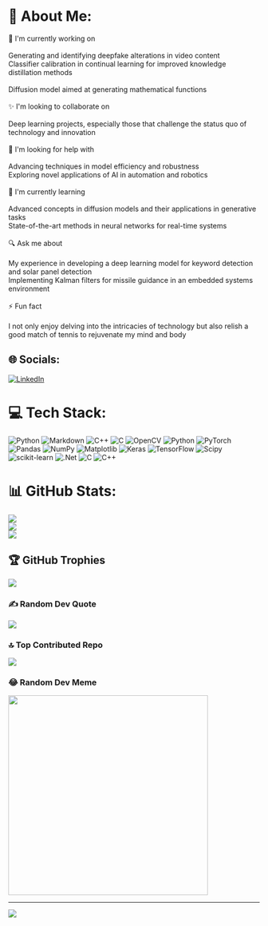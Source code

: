 # 💫 About Me:
🚀 I'm currently working on<br><br>    Generating and identifying deepfake alterations in video content<br>    Classifier calibration in continual learning for improved knowledge distillation methods<br><br>     Diffusion model aimed at generating mathematical functions<br><br>✨ I'm looking to collaborate on<br><br>    Deep learning projects, especially those that challenge the status quo of technology and innovation<br><br>🤝 I'm looking for help with<br><br>    Advancing techniques in model efficiency and robustness<br>    Exploring novel applications of AI in automation and robotics<br><br>🌱 I'm currently learning<br><br>    Advanced concepts in diffusion models and their applications in generative tasks<br>    State-of-the-art methods in neural networks for real-time systems<br><br>🔍 Ask me about<br><br>    My experience in developing a deep learning model for keyword detection and solar panel detection<br>    Implementing Kalman filters for missile guidance in an embedded systems environment<br><br>⚡ Fun fact<br><br>    I not only enjoy delving into the intricacies of technology but also relish a good match of tennis to rejuvenate my mind and body


## 🌐 Socials:
[![LinkedIn](https://img.shields.io/badge/LinkedIn-%230077B5.svg?logo=linkedin&logoColor=white)](https://www.linkedin.com/in/kamil-jaworski-b27503185/) 

# 💻 Tech Stack:
![Python](https://img.shields.io/badge/python-3670A0?style=for-the-badge&logo=python&logoColor=ffdd54) ![Markdown](https://img.shields.io/badge/markdown-%23000000.svg?style=for-the-badge&logo=markdown&logoColor=white) ![C++](https://img.shields.io/badge/c++-%2300599C.svg?style=for-the-badge&logo=c%2B%2B&logoColor=white) ![C](https://img.shields.io/badge/c-%2300599C.svg?style=for-the-badge&logo=c&logoColor=white) ![OpenCV](https://img.shields.io/badge/opencv-%23white.svg?style=for-the-badge&logo=opencv&logoColor=white) ![Python](https://img.shields.io/badge/python-3670A0?style=for-the-badge&logo=python&logoColor=ffdd54) ![PyTorch](https://img.shields.io/badge/PyTorch-%23EE4C2C.svg?style=for-the-badge&logo=PyTorch&logoColor=white) ![Pandas](https://img.shields.io/badge/pandas-%23150458.svg?style=for-the-badge&logo=pandas&logoColor=white) ![NumPy](https://img.shields.io/badge/numpy-%23013243.svg?style=for-the-badge&logo=numpy&logoColor=white) ![Matplotlib](https://img.shields.io/badge/Matplotlib-%23ffffff.svg?style=for-the-badge&logo=Matplotlib&logoColor=black) ![Keras](https://img.shields.io/badge/Keras-%23D00000.svg?style=for-the-badge&logo=Keras&logoColor=white) ![TensorFlow](https://img.shields.io/badge/TensorFlow-%23FF6F00.svg?style=for-the-badge&logo=TensorFlow&logoColor=white) ![Scipy](https://img.shields.io/badge/SciPy-%230C55A5.svg?style=for-the-badge&logo=scipy&logoColor=%white) ![scikit-learn](https://img.shields.io/badge/scikit--learn-%23F7931E.svg?style=for-the-badge&logo=scikit-learn&logoColor=white) ![.Net](https://img.shields.io/badge/.NET-5C2D91?style=for-the-badge&logo=.net&logoColor=white) ![C](https://img.shields.io/badge/c-%2300599C.svg?style=for-the-badge&logo=c&logoColor=white) ![C++](https://img.shields.io/badge/c++-%2300599C.svg?style=for-the-badge&logo=c%2B%2B&logoColor=white)
# 📊 GitHub Stats:
![](https://github-readme-stats.vercel.app/api?username=kjavvor&theme=dark&hide_border=false&include_all_commits=false&count_private=true)<br/>
![](https://github-readme-streak-stats.herokuapp.com/?user=kjavvor&theme=dark&hide_border=false)<br/>
![](https://github-readme-stats.vercel.app/api/top-langs/?username=kjavvor&theme=dark&hide_border=false&include_all_commits=false&count_private=true&layout=compact)

## 🏆 GitHub Trophies
![](https://github-profile-trophy.vercel.app/?username=kjavvor&theme=radical&no-frame=false&no-bg=false&margin-w=4)

### ✍️ Random Dev Quote
![](https://quotes-github-readme.vercel.app/api?type=horizontal&theme=radical)

### 🔝 Top Contributed Repo
![](https://github-contributor-stats.vercel.app/api?username=kjavvor&limit=5&theme=dark&combine_all_yearly_contributions=true)

### 😂 Random Dev Meme
<img src='https://randommeme-five.vercel.app/' style="height: 400px;"/>

---
[![](https://visitcount.itsvg.in/api?id=kjavvor&icon=2&color=0)](https://visitcount.itsvg.in)

<!-- Proudly created with GPRM ( https://gprm.itsvg.in ) -->
